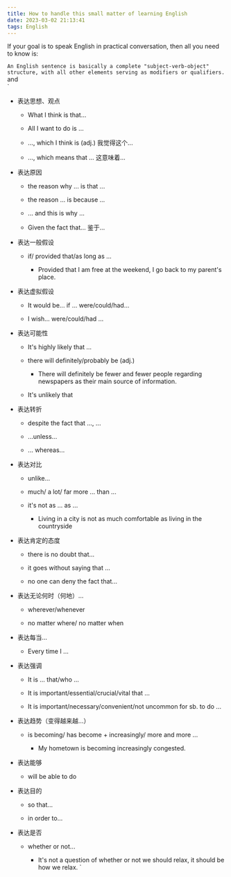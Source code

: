 ```yaml
---
title: How to handle this small matter of learning English
date: 2023-03-02 21:13:41
tags: English
---
```

If your goal is to speak English in practical conversation, then all you need to know is:
<!--more-->
`An English sentence is basically a complete "subject-verb-object" structure, with all other elements serving as modifiers or qualifiers.`
<br/>
and
<br />
` 
-   表达思想、观点
    
    -   What I think is that...
        
    -   All I want to do is ...
        
    -   ..., which I think is (adj.) 我觉得这个...
        
    -   ..., which means that ... 这意味着...
        
-   表达原因
    
    -   the reason why ... is that ...
        
    -   the reason ... is because ...
        
    -   ... and this is why ...
        
    -   Given the fact that... 鉴于...
        
-   表达一般假设
    
    -   if/ provided that/as long as ...
        
        -   Provided that I am free at the weekend, I go back to my parent's place.
            
-   表达虚拟假设
    
    -   It would be... if ... were/could/had...
        
    -   I wish... were/could/had ...
        
-   表达可能性
    
    -   It's highly likely that ...
        
    -   there will definitely/probably be (adj.)
        
        -   There will definitely be fewer and fewer people regarding newspapers as their main source of information.
            
    -   It's unlikely that
        
-   表达转折
    
    -   despite the fact that ..., ...
        
    -   ...unless...
        
    -   ... whereas...
        
-   表达对比
    
    -   unlike...
        
    -   much/ a lot/ far more ... than ...
        
    -   it's not as ... as ...
        
        -   Living in a city is not as much comfortable as living in the countryside
            
-   表达肯定的态度
    
    -   there is no doubt that...
        
    -   it goes without saying that ...
        
    -   no one can deny the fact that...
        
-   表达无论何时（何地）...
    
    -   wherever/whenever
        
    -   no matter where/ no matter when
        
-   表达每当...
    
    -   Every time I ...
        
-   表达强调
    
    -   It is ... that/who ...
        
    -   It is important/essential/crucial/vital that ...
        
    -   It is important/necessary/convenient/not uncommon for sb. to do ...
        
-   表达趋势（变得越来越...）
    
    -   is becoming/ has become + increasingly/ more and more ...
        
        -   My hometown is becoming increasingly congested.
            
-   表达能够
    
    -   will be able to do
        
-   表达目的
    
    -   so that...
        
    -   in order to...
        
-   表达是否
    
    -   whether or not...
        
        -   It's not a question of whether or not we should relax, it should be how we relax.
`